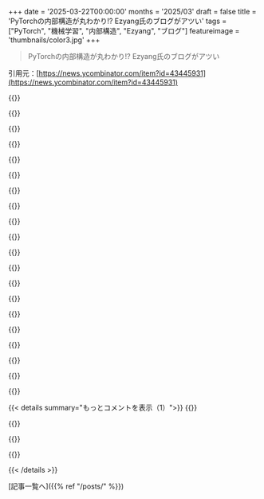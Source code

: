 +++
date = '2025-03-22T00:00:00'
months = '2025/03'
draft = false
title = 'PyTorchの内部構造が丸わかり!? Ezyang氏のブログがアツい'
tags = ["PyTorch", "機械学習", "内部構造", "Ezyang", "ブログ"]
featureimage = 'thumbnails/color3.jpg'
+++

> PyTorchの内部構造が丸わかり!? Ezyang氏のブログがアツい

引用元：[https://news.ycombinator.com/item?id=43445931](https://news.ycombinator.com/item?id=43445931)

{{<matomeQuote body="同じ作者のPyTorch Developer Podcast[1]も面白いよ。皿洗いしながらPyTorchの内部構造を知るのってなんか良くない？<br>[1] https://pytorch-dev-podcast.simplecast.com/" userName="smokel" createdAt="2025-03-22T17:48:28" color="">}}

{{<matomeQuote body="ポッドキャスト形式の問題点は、ブログみたいな視覚的な媒体よりもAPIに対する知識を前提としてるところだと思うんだよね（皮肉だけど）。" userName="swyx" createdAt="2025-03-22T20:52:54" color="">}}

{{<matomeQuote body="確かにね、でも誰かが挑戦してくれるのは嬉しいよ。天気の話とか、無駄話には興味ないんだよね。なぜかほとんどのポッドキャストはそれに焦点を当ててる気がする。" userName="smokel" createdAt="2025-03-23T09:54:13" color="">}}

{{<matomeQuote body="これ懐かしいな。Edが発表したPyTorch NYC meetupの企画手伝ったんだけど、今までで最高の技術プレゼンの一つだと思う。手描きのスライドが最高だったのに、録画しとけばよかった…" userName="alexrigler" createdAt="2025-03-22T18:12:32" color="#45d325">}}

{{<matomeQuote body="MLフレームワークの内部構造を学ぶには、MLXのソースコードを読むのがおすすめ。<br>https://github.com/ml-explore/mlx<br>MLXはモダンでクリーンなコードベースで、レガシーもないから、外部の記事を探さなくてもほとんど理解できる。" userName="zcbenz" createdAt="2025-03-22T22:18:56" color="#ff5c5c">}}

{{<matomeQuote body="なんでMLXはApple silicon専用なの？x86で動作しない根本的な理由があるの？一部のコア機能はApple siliconでのみ可能なの？それとも開発者がx86への移植を拒否してるの？<br>MLXはいい感じの自動微分機能があるみたいだよね。配列のミューテーションの微分もサポートしてるし。<br>普通のCPUでもこの機能が使えると嬉しいんだけど。" userName="ForceBru" createdAt="2025-03-22T23:57:42" color="#38d3d3">}}

{{<matomeQuote body="ほとんどの機能はすでにx86 CPUでサポートされてるよ。Linuxならpip install mlxできるし、Windowsでも使える（まだ公式バイナリはないけど、ビルドはできてテストも通ってる）。" userName="zcbenz" createdAt="2025-03-23T00:54:33" color="">}}

{{<matomeQuote body="unified memoryに大きく依存してるんじゃないかな。" userName="saagarjha" createdAt="2025-03-23T01:51:00" color="">}}

{{<matomeQuote body="いい記事だね、投稿ありがとう。記事で言及されてる自動微分の概要はこちら。<br>https://medium.com/@rhome/automatic-differentiation-26d5a993..." userName="chuckledog" createdAt="2025-03-22T15:59:16" color="">}}

{{<matomeQuote body="スライドの長いバージョンって感じかな。内容は良いけどね。<br>https://web.mit.edu/~ezyang/Public/pytorch-internals.pdf" userName="hargun2010" createdAt="2025-03-22T17:28:40" color="">}}

{{<matomeQuote body="Edwardのプログラミング言語の授業、10年くらい前に受けたんだけど、スライド見てすぐにわかったよ！なんか嬉しいね。" userName="aduffy" createdAt="2025-03-22T19:56:16" color="#ff5c5c">}}

{{<matomeQuote body="わかるー！Edward、マジ最高だった。Haskellのモナドを理解できるようにめっちゃ頑張ってくれた。" userName="lyeager" createdAt="2025-03-23T18:42:53" color="#785bff">}}

{{<matomeQuote body="StanfordのCS 240hでEdwardはホント親切だった。Safe HaskellとGHCの内部構造を理解するのに助けてくれた。" userName="aostiles" createdAt="2025-03-24T01:17:52" color="#38d3d3">}}

{{<matomeQuote body="長文読むのが苦手な人向け：テキスト読み上げ機能と行のハイライト表示を試してみて。マジで効果あるよ。集中力切れるのが治った。" userName="vimgrinder" createdAt="2025-03-22T17:00:59" color="">}}

{{<matomeQuote body="記事は問題なく読めたけど、スライドが目にキツイ…。" userName="PeterStuer" createdAt="2025-03-22T18:30:14" color="">}}

{{<matomeQuote body="スライドが本文中で何度も参照されてるから、飛ばせないんだよねー。" userName="vimgrinder" createdAt="2025-03-22T20:31:37" color="">}}

{{<matomeQuote body="へー。TORCH_CHECKをこんな風に書くかな:<br>＞TORCH_CHECK(self.dim() == 1) <br>＞  << ”Expected dim to be a 1-D tensor ”<br>＞  << ”but was ” << self.dim() << ”-D tensor”;<br><br>TORCH_CHECK()って、チェックが失敗した時だけstreaming operatorsを評価するように書けるんだね。(glogの仕組みをチェックしてみて。)" userName="quotemstr" createdAt="2025-03-22T22:45:01" color="#38d3d3">}}

{{<matomeQuote body="dev forum roadmaps[1]とdesign docs(例：[2]、[3]、[4])も参考になるよ。<br>[1]: https://dev-discuss.pytorch.org/t/meta-pytorch-team-2025-h1-...<br>[2]: https://dev-discuss.pytorch.org/t/pytorch-symmetricmemory-ha...<br>[3]: https://dev-discuss.pytorch.org/t/where-do-the-2000-pytorch-...<br>[4]: https://dev-discuss.pytorch.org/t/rethinking-pytorch-fully-s..." userName="bilal2vec" createdAt="2025-03-22T17:50:55" color="">}}

{{<matomeQuote body="2019年の記事か。今でもどれくらい通用するんだろ？" userName="nitrogen99" createdAt="2025-03-22T15:05:04" color="">}}

{{<matomeQuote body="数年前にPyTorchチームにオンボードする時にこの記事使ったよ。フレームワークのキーコンセプトを理解するのに役立つ。Torch.compileについては触れられてないけど、それ以外は今でもかなり参考になる。" userName="mlazos" createdAt="2025-03-22T16:58:23" color="#ff5c5c">}}

{{< details summary="もっとコメントを表示（1）">}}
{{<matomeQuote body="たぶん80%くらいかなー" userName="kadushka" createdAt="2025-03-22T15:07:49" color="">}}

{{<matomeQuote body="複雑なシステムを理解するには、よりシンプルなモデルシステムを理解するのが良い場合があるよね。同じシステムの古いバージョンが良いモデルシステムになることもある。いつもそうとは限らないけど、良い経験則だと思うよ。" userName="sidkshatriya" createdAt="2025-03-22T16:46:14" color="#45d325">}}

{{<matomeQuote body="ところで、pytorchを汎用グラフライブラリとして使う良いリソースって誰か知らない？nets = forward-only(acyclic) digraphっていう前提を超えたやつ。" userName="pizza" createdAt="2025-03-23T00:37:31" color="">}}

{{<matomeQuote body="これのビデオ版ってあるのかな？トークからのものみたいだけど。" userName="brutus1979" createdAt="2025-03-22T17:19:14" color="">}}


{{< /details >}}


[記事一覧へ]({{% ref "/posts/" %}})
